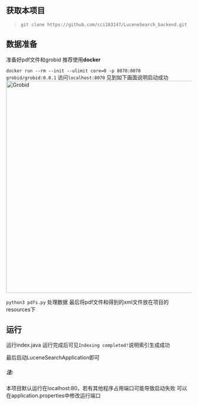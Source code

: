 ##  获取本项目
> `git clone https://github.com/cci183147/LuceneSearch_backend.git`
## 数据准备
准备好pdf文件和grobid
推荐使用**docker**

`docker run --rm --init --ulimit core=0 -p 8070:8070 grobid/grobid:0.8.1`
访问`localhost:8070`
见到如下画面说明启动成功
<img width="1200" height="574" alt="Grobid" src="https://github.com/user-attachments/assets/bac685c6-a8a9-4cf7-bc40-b177f04fefe4" />

`python3 pdfs.py`
处理数据
最后将pdf文件和得到的xml文件放在项目的resources下
## 运行

运行index.java
运行完成后可见`Indexing completed!`说明索引生成成功

最后启动LuceneSearchApplication即可

##### 注:
本项目默认运行在localhost:80，若有其他程序占用端口可能导致启动失败
可以在application.properties中修改运行端口
